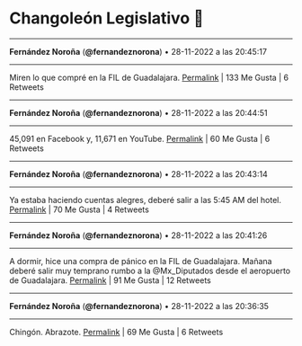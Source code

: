 # Changoleón Legislativo 🙈
*****
**Fernández Noroña** (**@fernandeznorona**) • 28-11-2022 a las 20:45:17
*****
Miren lo que compré en la FIL de Guadalajara.
[Permalink](https://twitter.com/fernandeznorona/status/1597451609268752384) | 133 Me Gusta | 6 Retweets
*****
**Fernández Noroña** (**@fernandeznorona**) • 28-11-2022 a las 20:44:51
*****
45,091 en Facebook y, 11,671 en YouTube.
[Permalink](https://twitter.com/fernandeznorona/status/1597451501995429888) | 60 Me Gusta | 6 Retweets
*****
**Fernández Noroña** (**@fernandeznorona**) • 28-11-2022 a las 20:43:14
*****
Ya estaba haciendo cuentas alegres, deberé salir a las 5:45 AM del hotel.
[Permalink](https://twitter.com/fernandeznorona/status/1597451091188547585) | 70 Me Gusta | 4 Retweets
*****
**Fernández Noroña** (**@fernandeznorona**) • 28-11-2022 a las 20:41:26
*****
A dormir, hice una compra de pánico en la FIL de Guadalajara. Mañana deberé salir muy temprano rumbo a la @Mx_Diputados desde el aeropuerto de Guadalajara.
[Permalink](https://twitter.com/fernandeznorona/status/1597450638946111488) | 91 Me Gusta | 12 Retweets
*****
**Fernández Noroña** (**@fernandeznorona**) • 28-11-2022 a las 20:36:35
*****
Chingón. Abrazote.
[Permalink](https://twitter.com/fernandeznorona/status/1597449419896819712) | 69 Me Gusta | 6 Retweets